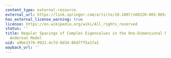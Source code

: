```yaml
---
content_type: external-resource
external_url: https://link.springer.com/article/10.1007/s00220-003-0854-0
has_external_license_warning: true
license: https://en.wikipedia.org/wiki/All_rights_reserved
status: ''
title: Regular Spacings of Complex Eigenvalues in the One-Dimensional Non-Hermitian
  Anderson Model
uid: a9be1576-9921-4c7d-8d34-86d7ff5a1fa1
wayback_url: ''
---
```

